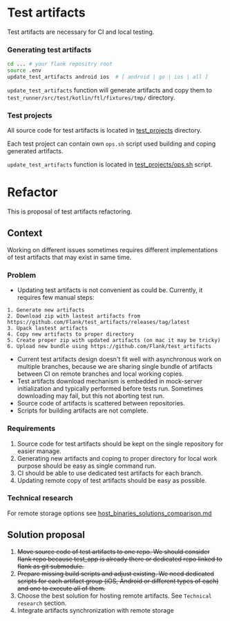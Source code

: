# Test artifacts
Test artifacts are necessary for CI and local testing.

### Generating test artifacts
```bash
cd ... # your flank repositry root
source .env
update_test_artifacts android ios  # [ android | go | ios | all ]
```
`update_test_artifacts` function will generate artifacts and copy them to `test_runner/src/test/kotlin/ftl/fixtures/tmp/` directory.

### Test projects
All source code for test artifacts is located in [test_projects](../test_projects/) directory.

Each test project can contain own `ops.sh` script used building and coping generated artifacts.

`update_test_artifacts` function is located in [test_projects/ops.sh](../test_projects/ops.sh) script.

# Refactor
This is proposal of test artifacts refactoring.

## Context 
Working on different issues sometimes requires different implementations of test artifacts that may exist in same time.

### Problem
- Updating test artifacts is not convenient as could be. Currently, it requires few manual steps:
```
1. Generate new artifacts
2. Download zip with lastest artifacts from https://github.com/Flank/test_artifacts/releases/tag/latest
3. Upack lastest artifacts
4. Copy new artifacts to proper directory
5. Create proper zip with updated artifacts (on mac it may be tricky) 
6. Upload new bundle using https://github.com/Flank/test_artifacts
```
- Current test artifacts design doesn't fit well with asynchronous work on multiple branches, 
because we are sharing single bundle of artifacts between CI on remote branches and local working copies.
- Test artifacts download mechanism is embedded in mock-server initialization and typically performed before tests run. 
Sometimes downloading may fail, but this not aborting test run.
- Source code of artifacts is scattered between repositories.
- Scripts for building artifacts are not complete.


### Requirements
1. Source code for test artifacts should be kept on the single repository for easier manage. 
2. Generating new artifacts and coping to proper directory for local work purpose should be easy as single command run.
3. CI should be able to use dedicated test artifacts for each branch.
4. Updating remote copy of test artifacts should be easy as possible.

### Technical research
For remote storage options see [host_binaries_solutions_comparison.md](./host_binaries_solutions_comparison.md)

## Solution proposal
1. ~~Move source code of test artifacts to one repo. 
We should consider flank repo because test_app is already there or dedicated repo linked to flank as git submodule.~~
2. ~~Prepare missing build scripts and adjust existing.
We need dedicated scripts for each artifact group (iOS, Android or different types of each) and one to execute all of them.~~
3. Choose the best solution for hosting remote artifacts. See `Technical research` section.
4. Integrate artifacts synchronization with remote storage
